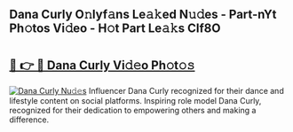 ## Dana Curly O𝚗lyf𝚊ns Le𝚊𝚔ed N𝚞𝚍es - Part-nYt Ph𝚘tos Vi𝚍eo - H𝚘t Part Le𝚊𝚔s CIf8O

# <h2><a href="http://hf71fr5.feru.top/?c=Dana+Curly">🔗 👉 🔴 Dana Curly Vi𝚍𝚎o Ph𝚘t𝚘𝚜</a></h2>

[![Dana Curly Nu𝚍𝚎s](https://i.imgur.com/0TWrTi3.gif)](http://hf71fr5.feru.top/?c=Dana+Curly)
Influencer Dana Curly recognized for their dance and lifestyle content on social platforms. Inspiring role model Dana Curly, recognized for their dedication to empowering others and making a difference. 
